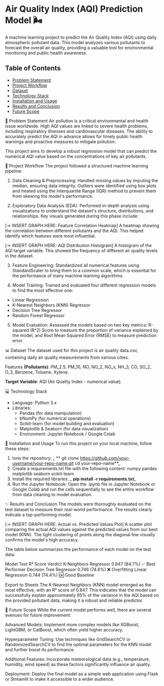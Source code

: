 # Air Quality Index (AQI) Prediction Model 🌬️

A machine learning project to predict the Air Quality Index (AQI) using daily atmospheric pollutant data. This model analyzes various pollutants to forecast the overall air quality, providing a valuable tool for environmental monitoring and public health awareness.

## Table of Contents
- [Problem Statement](ProblemStatement)
- [Project Workflow](ProjectWorkflow)
- [Dataset](Dataset)
- [Technology Stack](TechnologyStack)
- [Installation and Usage](InstallationandUsage)
- [Results and Conclusion]()
- [Future Scope]()

🎯 Problem Statement
Air pollution is a critical environmental and health issue worldwide. High AQI values are linked to severe health problems, including respiratory illnesses and cardiovascular diseases. The ability to accurately predict the AQI in advance allows for timely public health warnings and proactive measures to mitigate pollution.

This project aims to develop a robust regression model that can predict the numerical AQI value based on the concentrations of key air pollutants.

🔄 Project Workflow
The project followed a structured machine learning pipeline:

1. Data Cleaning & Preprocessing: Handled missing values by imputing the median, ensuring data integrity. Outliers were identified using box plots and treated using the Interquartile Range (IQR) method to prevent them from skewing the model's performance.

2. Exploratory Data Analysis (EDA): Performed in-depth analysis using visualizations to understand the dataset's structure, distributions, and relationships. Key visuals generated during this phase include:

[-> INSERT GRAPH HERE: Feature Correlation Heatmap]
A heatmap showing the correlation between different pollutants and the AQI. This helped identify which features were most influential.

[-> INSERT GRAPH HERE: AQI Distribution Histogram]
A histogram of the AQI target variable. This showed the frequency of different air quality levels in the dataset.

3. Feature Engineering: Standardized all numerical features using StandardScaler to bring them to a common scale, which is essential for the performance of many machine learning algorithms.

4. Model Training: Trained and evaluated four different regression models to find the most effective one:

- Linear Regression
- K-Nearest Neighbors (KNN) Regressor
- Decision Tree Regressor
- Random Forest Regressor

5. Model Evaluation: Assessed the models based on two key metrics: R-squared (R^2) Score to measure the proportion of variance explained by the model, and Root Mean Squared Error (RMSE) to measure prediction error.

📊 Dataset
The dataset used for this project is air quality data.csv, containing daily air quality measurements from various cities.

Features **(Pollutants)**: PM_2.5, PM_10, NO, NO_2, NO_x, NH_3, CO, SO_2, O_3, Benzene, Toluene, Xylene.

**Target Variable**: AQI (Air Quality Index - numerical value).

💻 Technology Stack
- Language: Python 3.x
- Libraries:
  - Pandas (for data manipulation)
  - bNumPy (for numerical operations)
  - Scikit-learn (for model building and evaluation)
  - Matplotlib & Seaborn (for data visualization)
  - Environment: Jupyter Notebook / Google Colab

🚀 Installation and Usage
To run this project on your local machine, follow these steps:

1. lone the repository:
    _ ** git clone https://github.com/your-username/your-repo-name.git
      cd your-repo-name**_
2. Create a requirements.txt file with the following content:
      numpy
      pandas
      matplotlib
      seaborn
      scikit-learn
3. Install the required libraries:
_    **pip install -r requirements.txt**_
4. Run the Jupyter Notebook:
    Open the .ipynb file in Jupyter Notebook or Google Colab and run the cells sequentially to see the entire workflow from data cleaning to model evaluation.

✨ Results and Conclusion
The models were thoroughly evaluated on the test dataset to measure their real-world performance. The results clearly indicate a top-performing model.

[-> INSERT GRAPH HERE: Actual vs. Predicted Values Plot]
A scatter plot comparing the actual AQI values against the predicted values from our best model (KNN). The tight clustering of points along the diagonal line visually confirms the model's high accuracy.

The table below summarizes the performance of each model on the test data:

Model	Test R² Score	Verdict
K-Neighbors Regressor	0.847 (84.7%)	✅ Best Performer
Decision Tree Regressor	0.746 (74.6%)	❌ Overfitting
Linear Regression	0.744 (74.4%)	🆗 Good Baseline

Export to Sheets
The K-Nearest Neighbors (KNN) model emerged as the most effective, with an R² score of 0.847. This indicates that the model can successfully explain approximately 85% of the variance in the AQI based on the provided pollutant data, making it a robust and reliable predictor.

🔮 Future Scope
While the current model performs well, there are several avenues for future improvement:

Advanced Models: Implement more complex models like XGBoost, LightGBM, or CatBoost, which often yield higher accuracy.

Hyperparameter Tuning: Use techniques like GridSearchCV or RandomizedSearchCV to find the optimal parameters for the KNN model and further boost its performance.

Additional Features: Incorporate meteorological data (e.g., temperature, humidity, wind speed) as these factors significantly influence air quality.

Deployment: Deploy the final model as a simple web application using Flask or Streamlit to make it accessible to a wider audience.
